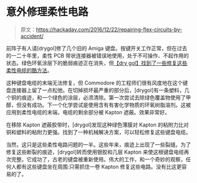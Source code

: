 # 意外修理柔性电路

> 原文：<https://hackaday.com/2016/12/22/repairing-flex-circuits-by-accident/>

前阵子有人请[drygol]修了几个旧的 Amiga 键盘。按键开关工作正常，但在过去的一二十年里，柔性 PCB 带状连接器被错误地使用，处于不可操作、不起作用的状态。绿色环氧涂层下的脆弱痕迹正在消失，但[【dry gol】找到了一些修复这些柔性电缆的酷方法](https://www.retrohax.net/amiga-600-keyboard-membrane-fixes/)。

这种键盘电缆的末端无法修复，但 Commodore 的工程师们很有风度地在这个键盘连接器上留了一点松弛。在切掉损坏最严重的部分后，[drygol]有一条塑料，几个铜的痕迹，和一个绿色的涂层，必须清除。第一次尝试去除绿色覆盖物使用了甲醇，但没有成功。下一个化学尝试是使用含有有害化学物质的环氧树脂溶剂。这被应用到柔性电缆的末端，电缆的剩余部分被 Kapton 遮蔽。效果非常好。

在移除 Kapton 遮蔽胶带时，[drygol]发现这种绿色薄膜对 Kapton 的粘附力比对铜和塑料的粘附力更强。找到了一种机械解决方案，可以轻松修复这些键盘电缆。

当然，这只是这些柔性电路问题的一半。这些年来，痕迹上出现了一些裂缝。为了修复这些断裂的痕迹，[drygol]转而使用银胶和几层 Kapton 来使这根键盘电缆再次完整。它成功了，古老的键盘被重新使用。伟大的工作，和一个奇妙的观察，任何人都有这些键盘坐在周围:只需抓住一卷 Kapton 修复这些电路。没有比这更容易的了。
